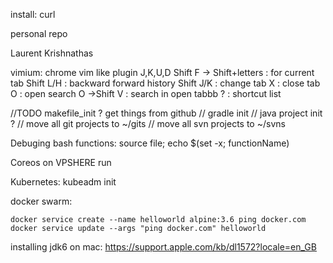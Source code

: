 

install:
    curl 




personal repo

Laurent Krishnathas

vimium: chrome vim like plugin 
	J,K,U,D
	Shift F -> Shift+letters : for current tab
	Shift L/H	 	:		backward forward history
	Shift J/K	 	:		change tab
	X 				 	:		close tab
	O					 	:		open search
	O	->Shift V	:	 	search in open tabbb
	?  					: 	shortcut list
	

//TODO makefile_init ? get things from github
//	gradle init
//	java project init ?
//  move all git projects to ~/gits
//  move all svn projects to ~/svns


Debuging bash functions:
	source file; echo $(set -x; functionName)

Coreos on VPSHERE
	run

Kubernetes:
	kubeadm init

docker swarm:

	docker service create --name helloworld alpine:3.6 ping docker.com
	docker service update --args "ping docker.com" helloworld



installing jdk6 on mac:
    https://support.apple.com/kb/dl1572?locale=en_GB
    
    